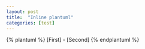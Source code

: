 ```yaml
---
layout: post
title:  "Inline plantuml"
categories: [test]
---
```


{% plantuml %}
[First] - [Second]
{% endplantuml %}